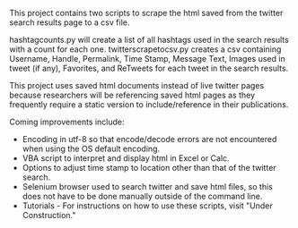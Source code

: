This project contains two scripts to scrape the html saved from the twitter search results page to a csv file. 

hashtagcounts.py will create a list of all hashtags used in the search results with a count for each one.
twitterscrapetocsv.py creates a csv containing Username, Handle, Permalink, Time Stamp, Message Text, Images used in tweet (if any), Favorites, and ReTweets for each tweet in the search results.

This project uses saved html documents instead of live twitter pages because researchers will be referencing saved html pages as they frequently require a static version to include/reference in their publications. 

Coming improvements include:
* Encoding in utf-8 so that encode/decode errors are not encountered when using the OS default encoding. 
* VBA script to interpret and display html in Excel or Calc. 
* Options to adjust time stamp to location other than that of the twitter search.
* Selenium browser used to search twitter and save html files, so this does not have to be done manually outside of the command line. 
* Tutorials - For instructions on how to use these scripts, visit "Under Construction."